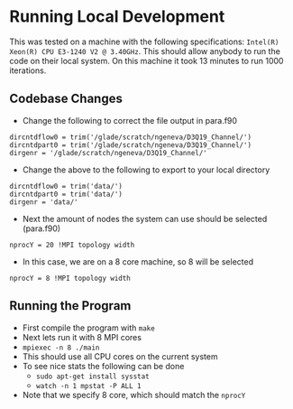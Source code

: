 # Running Local Development

This was tested on a machine with the following specifications:
`Intel(R) Xeon(R) CPU E3-1240 V2 @ 3.40GHz`.
This should allow anybody to run the code on their local system.
On this machine it took 13 minutes to run 1000 iterations.


## Codebase Changes

* Change the following to correct the file output in para.f90
```
dircntdflow0 = trim('/glade/scratch/ngeneva/D3Q19_Channel/')
dircntdpart0 = trim('/glade/scratch/ngeneva/D3Q19_Channel/')
dirgenr = '/glade/scratch/ngeneva/D3Q19_Channel/'
```
* Change the above to the following to export to your local directory
```
dircntdflow0 = trim('data/')
dircntdpart0 = trim('data/')
dirgenr = 'data/'
```
* Next the amount of nodes the system can use should be selected (para.f90)
```
nprocY = 20 !MPI topology width
```
* In this case, we are on a 8 core machine, so 8 will be selected
```
nprocY = 8 !MPI topology width
```



## Running the Program

* First compile the program with `make`
* Next lets run it with 8 MPI cores
* `mpiexec -n 8 ./main`
* This should use all CPU cores on the current system
* To see nice stats the following can be done
    * `sudo apt-get install sysstat`
    * `watch -n 1 mpstat -P ALL 1`
* Note that we specify 8 core, which should match the `nprocY`